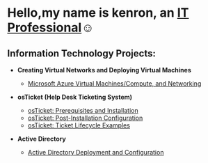 
<h1>Hello,my name is kenron, an <a href="https://linkedin.com/in/kenron-robinson">IT Professional</a>☺</h1>


<h2> Information Technology Projects:</h2>

- <b>Creating Virtual Networks and Deploying Virtual Machines</b>
  - [Microsoft Azure Virtual Machines/Compute, and Networking](https://github.com/SleeplessDev-null/azure-network-protocols)

- <b>osTicket (Help Desk Ticketing System)</b>
   - [osTicket: Prerequisites and Installation](https://github.com/SleeplessDev-null/osticket-prereqs)
  - [osTicket: Post-Installation Configuration](https://github.com/SleeplessDev-null/post-install-config)
  - [osTicket: Ticket Lifecycle Examples](https://github.com/SleeplessDev-null/ticket-lifecycle)
 
- <b>Active Directory</b>
  - [Active Directory Deployment and Configuration ](https://github.com/SleeplessDev-null/configure-ad)
 

